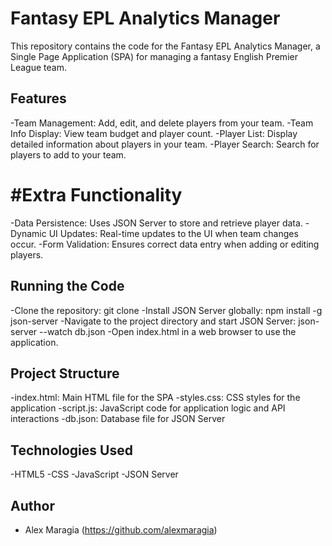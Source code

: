 # Fantasy EPL Analytics Manager

This repository contains the code for the Fantasy EPL Analytics Manager, a Single Page Application (SPA) for managing a fantasy English Premier League team.

## Features
-Team Management: Add, edit, and delete players from your team.
-Team Info Display: View team budget and player count.
-Player List: Display detailed information about players in your team.
-Player Search: Search for players to add to your team.

# #Extra Functionality

-Data Persistence: Uses JSON Server to store and retrieve player data.
-Dynamic UI Updates: Real-time updates to the UI when team changes occur.
-Form Validation: Ensures correct data entry when adding or editing players.

## Running the Code

-Clone the repository: git clone <repository-url>
-Install JSON Server globally: npm install -g json-server
-Navigate to the project directory and start JSON Server: json-server --watch db.json
-Open index.html in a web browser to use the application.

## Project Structure

-index.html: Main HTML file for the SPA
-styles.css: CSS styles for the application
-script.js: JavaScript code for application logic and API interactions
-db.json: Database file for JSON Server

## Technologies Used

-HTML5
-CSS
-JavaScript
-JSON Server

## Author

- Alex Maragia (https://github.com/alexmaragia)
